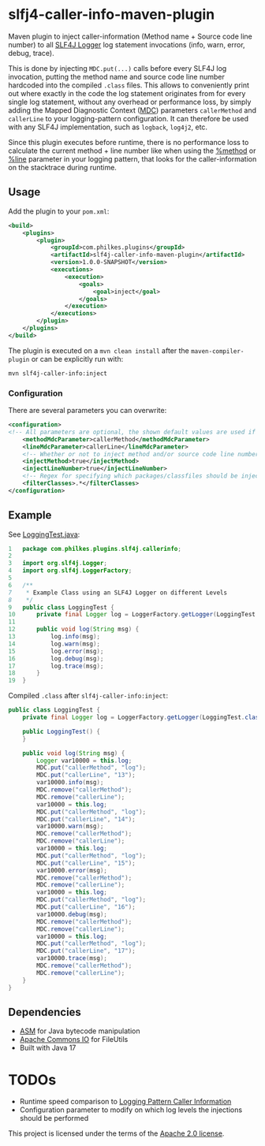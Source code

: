 # slfj4-caller-info-maven-plugin
Maven plugin to inject caller-information (Method name + Source code line number) to all [SLF4J Logger](https://www.slf4j.org/api/org/slf4j/Logger.html) log statement invocations (info, warn, error, debug, trace).

This is done by injecting `MDC.put(...)` calls before every SLF4J log invocation, putting the method name and source code line number hardcoded into the compiled `.class` files. This allows to conveniently print out where exactly in the code the log statement originates from for every single log statement, without any overhead or performance loss, by simply adding the Mapped Diagnostic Context ([MDC](https://logback.qos.ch/manual/mdc.html)) parameters `callerMethod` and `callerLine` to your logging-pattern configuration. It can therefore be used with any SLF4J implementation, such as `logback`, `log4j2`, etc.

Since this plugin executes before runtime, there is no performance loss to calculate the current method + line number like when using the [%method](https://logback.qos.ch/manual/layouts.html#method) or [%line](https://logback.qos.ch/manual/layouts.html#line) parameter in your logging pattern, that looks for the caller-information on the stacktrace during runtime.

## Usage
Add the plugin to your `pom.xml`:
```xml
<build>
    <plugins>
        <plugin>
            <groupId>com.philkes.plugins</groupId>
            <artifactId>slf4j-caller-info-maven-plugin</artifactId>
            <version>1.0.0-SNAPSHOT</version>
            <executions>
                <execution>
                    <goals>
                        <goal>inject</goal>
                    </goals>
                </execution>
            </executions>
        </plugin>
    </plugins>
</build>

```
The plugin is executed on a `mvn clean install` after the `maven-compiler-plugin` or can be explicitly run with:
```shell
mvn slf4j-caller-info:inject
```

### Configuration
There are several parameters you can overwrite:
```xml
<configuration>
<!-- All parameters are optional, the shown default values are used if they are defined here --> 
    <methodMdcParameter>callerMethod</methodMdcParameter>
    <lineMdcParameter>callerLine</lineMdcParameter>
    <!-- Whether or not to inject method and/or source code line number -->
    <injectMethod>true</injectMethod>
    <injectLineNumber>true</injectLineNumber>
    <!-- Regex for specifying which packages/classfiles should be injected into -->
    <filterClasses>.*</filterClasses>
</configuration>
```

## Example
See [LoggingTest.java](./src/test/java/com/philkes/plugins/slf4j/callerinfo/LoggingTest.java):
```java
1   package com.philkes.plugins.slf4j.callerinfo;
2
3   import org.slf4j.Logger;
4   import org.slf4j.LoggerFactory;
5
6   /**
7    * Example Class using an SLF4J Logger on different Levels
8    */
9   public class LoggingTest {
10      private final Logger log = LoggerFactory.getLogger(LoggingTest.class);
11
12      public void log(String msg) {
13          log.info(msg);
14          log.warn(msg);
15          log.error(msg);
16          log.debug(msg);
17          log.trace(msg);
18      }
19  }
```

Compiled `.class` after `slf4j-caller-info:inject`:
```java
public class LoggingTest {
    private final Logger log = LoggerFactory.getLogger(LoggingTest.class);

    public LoggingTest() {
    }

    public void log(String msg) {
        Logger var10000 = this.log;
        MDC.put("callerMethod", "log");
        MDC.put("callerLine", "13");
        var10000.info(msg);
        MDC.remove("callerMethod");
        MDC.remove("callerLine");
        var10000 = this.log;
        MDC.put("callerMethod", "log");
        MDC.put("callerLine", "14");
        var10000.warn(msg);
        MDC.remove("callerMethod");
        MDC.remove("callerLine");
        var10000 = this.log;
        MDC.put("callerMethod", "log");
        MDC.put("callerLine", "15");
        var10000.error(msg);
        MDC.remove("callerMethod");
        MDC.remove("callerLine");
        var10000 = this.log;
        MDC.put("callerMethod", "log");
        MDC.put("callerLine", "16");
        var10000.debug(msg);
        MDC.remove("callerMethod");
        MDC.remove("callerLine");
        var10000 = this.log;
        MDC.put("callerMethod", "log");
        MDC.put("callerLine", "17");
        var10000.trace(msg);
        MDC.remove("callerMethod");
        MDC.remove("callerLine");
    }
}
```

## Dependencies
- [ASM](https://asm.ow2.io/) for Java bytecode manipulation
- [Apache Commons IO](https://commons.apache.org/proper/commons-io/) for FileUtils
- Built with Java 17


# TODOs 
- Runtime speed comparison to [Logging Pattern Caller Information](https://logging.apache.org/log4j/2.x/performance.html)
- Configuration parameter to modify on which log levels the injections should be performed

This project is licensed under the terms of the [Apache 2.0 license](https://www.apache.org/licenses/LICENSE-2.0.txt).